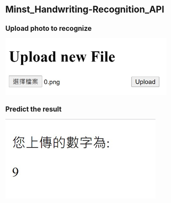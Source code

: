 # Minst_Handwriting-Recognition_API

## Upload photo to recognize
![image](https://github.com/jennychen0223/Minst_Handwriting-Recognition_API/blob/main/upload.jpg)


## Predict the result
![image](https://github.com/jennychen0223/Minst_Handwriting-Recognition_API/blob/main/result.jpg)

